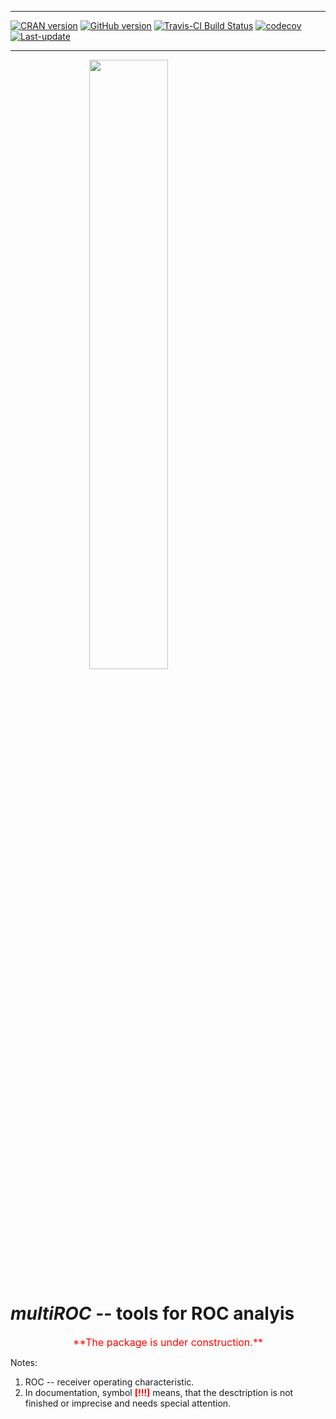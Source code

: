 
<!-- README.md is generated from README.Rmd. Please edit that file -->

------------------------------------------------------------------------

[![CRAN version](http://www.r-pkg.org/badges/version/multiROC)](http://cran.rstudio.com/web/packages/multiROC/index.html) [![GitHub version](https://img.shields.io/badge/GitHub-v0.0.3-brightgreen.svg)](https://github.com/GegznaV/multiROC) [![Travis-CI Build Status](https://travis-ci.org/GegznaV/multiROC.png?branch=master)](https://travis-ci.org/GegznaV/multiROC) [![codecov](https://codecov.io/gh/GegznaV/multiROC/branch/master/graph/badge.svg)](https://codecov.io/gh/GegznaV/multiROC) [![Last-update](https://img.shields.io/badge/last%20update-2017--08--01-yellowgreen.svg)](/commits/master)

------------------------------------------------------------------------

<img src="https://raw.githubusercontent.com/GegznaV/multiROC/master/docs/logo.png" width="50%" height="50%" style="display: block; margin: auto;" /> <!-- "https://raw.githubusercontent.com/GegznaV/multiROC/master/docs/logo.png" -->

***multiROC*** -- tools for ROC analyis
=======================================

<p align="center">
<font color="red" size="3" family="sans"> **The package is under construction.** </font>
</p>
<!-- *MultiROC* workflow for spectroscopic data analysis. -->
Notes:

1.  ROC -- receiver operating characteristic.
2.  In documentation, symbol <font color="red"> **\[!!!\]** </font> means, that the desctription is not finished or imprecise and needs special attention.

<!-- Install package: -->
<!-- ```{r Install package, eval=FALSE} -->
<!-- library(devtools) -->
<!-- install_github("GegznaV/multiROC") -->
<!-- ``` -->
<!-- * * * -->
<!-- <p align="right"> </p>     -->
